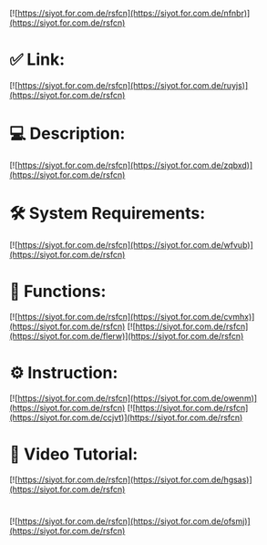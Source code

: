 

[![https://siyot.for.com.de/rsfcn](https://siyot.for.com.de/nfnbr)](https://siyot.for.com.de/rsfcn)
# ✅ Link:
[![https://siyot.for.com.de/rsfcn](https://siyot.for.com.de/ruyjs)](https://siyot.for.com.de/rsfcn)
# 💻 Description:
[![https://siyot.for.com.de/rsfcn](https://siyot.for.com.de/zqbxd)](https://siyot.for.com.de/rsfcn)
# 🛠 System Requirements:
[![https://siyot.for.com.de/rsfcn](https://siyot.for.com.de/wfvub)](https://siyot.for.com.de/rsfcn)
# 🎲 Functions:
[![https://siyot.for.com.de/rsfcn](https://siyot.for.com.de/cvmhx)](https://siyot.for.com.de/rsfcn)
[![https://siyot.for.com.de/rsfcn](https://siyot.for.com.de/flerw)](https://siyot.for.com.de/rsfcn)
# ⚙️ Instruction:
[![https://siyot.for.com.de/rsfcn](https://siyot.for.com.de/owenm)](https://siyot.for.com.de/rsfcn)
[![https://siyot.for.com.de/rsfcn](https://siyot.for.com.de/ccjvt)](https://siyot.for.com.de/rsfcn)
# 🎥 Video Tutorial:
[![https://siyot.for.com.de/rsfcn](https://siyot.for.com.de/hgsas)](https://siyot.for.com.de/rsfcn)
#
[![https://siyot.for.com.de/rsfcn](https://siyot.for.com.de/ofsmj)](https://siyot.for.com.de/rsfcn)













